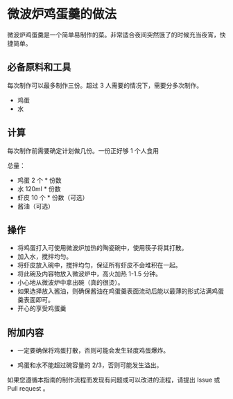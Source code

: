 # 微波炉鸡蛋羹的做法

微波炉鸡蛋羹是一个简单易制作的菜。非常适合夜间突然饿了的时候充当夜宵，快捷简单。

## 必备原料和工具

每次制作可以最多制作三份。超过 3 人需要的情况下，需要分多次制作。

- 鸡蛋
- 水

## 计算

每次制作前需要确定计划做几份。一份正好够 1 个人食用

总量：

- 鸡蛋 2 个 * 份数
- 水 120ml * 份数
- 虾皮 10 个 * 份数（可选）
- 酱油（可选）

## 操作

- 将鸡蛋打入可使用微波炉加热的陶瓷碗中，使用筷子将其打散。
- 加入水，搅拌均匀。
- 将虾皮放入碗中，搅拌均匀，保证所有虾皮不会堆积在一起。
- 将此碗及内容物放入微波炉中，高火加热 1-1.5 分钟。
- 小心地从微波炉中拿出碗（真的很烫）。
- 如果选择放入酱油，则确保酱油在鸡蛋羹表面流动后能以最薄的形式沾满鸡蛋羹表面即可。
- 开心的享受鸡蛋羹

## 附加内容

- 一定要确保将鸡蛋打散，否则可能会发生轻度鸡蛋爆炸。

- 鸡蛋和水不能超过碗容量的 2/3，否则可能发生溢出。

如果您遵循本指南的制作流程而发现有问题或可以改进的流程，请提出 Issue 或 Pull request 。
